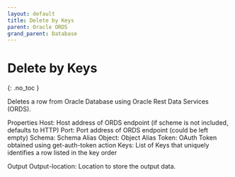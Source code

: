 ```yaml
---
layout: default
title: Delete by Keys
parent: Oracle ORDS
grand_parent: Database
---
```


# Delete by Keys
{: .no_toc }

Deletes a row from Oracle Database using Oracle Rest Data Services (ORDS).

Properties
Host: Host address of ORDS endpoint (if scheme is not included, defaults to HTTP)
Port: Port address of ORDS endpoint (could be left empty)
Schema: Schema Alias
Object: Object Alias
Token: OAuth Token obtained using get-auth-token action
Keys: List of Keys that uniquely identifies a row listed in the key order

Output
Output-location: Location to store the output data.
